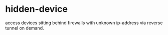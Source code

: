 hidden-device
=============

access devices sitting behind firewalls with unknown ip-address via reverse tunnel on demand.
